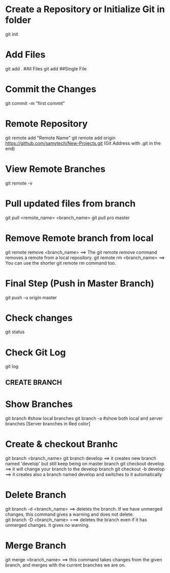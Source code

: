 # Create a Repository or Initialize Git in folder
git init

# Add Files
git add . #All Files
git add <filename> ##Single File

# Commit the Changes
git commit -m "first commit"

# Remote Repository
git remote add "Remote Name" <link from github>
git remote add origin https://github.com/samytech/New-Projects.git  (Git Address with .git in the end)

# View Remote Branches 
git remote -v 

# Pull updated files from branch
git pull <remote_name> <branch_name> 
git pull pro master

# Remove Remote branch from local
git remote remove <branch_name>  ==>  The git remote remove command removes a remote from a local repository.
git remote rm <branch_name> ==> You can use the shorter git remote rm command too.

# Final Step (Push in Master Branch)
git push -u origin master

# Check changes 
git status

# Check Git Log
git log

## CREATE BRANCH ##

# Show Branches
git branch  #show local branches
git branch -a   #show both local and server branches [Server branches in Red color]

# Create & checkout Branhc
git branch <branch_name> 
git branch develop  ==> it creates new branch named 'develop' but still keep being on master branch
git checkout develop ==> it will change your branch to the develop branch
git checkout -b develop ==> it creates also a branch named develop and switches to it automatically

# Delete Branch
git branch -d <branch_name> ==> deletes the branch. If we have unmerged changes, this command gives a warning and does not delete.  
git branch -D <branch_name> ===> deletes the branch even if it has unmerged changes. It gives no warning.

# Merge Branch
git merge <branch_name>  ==>  this command takes changes from the given branch, and merges with the current branches we are on. 
